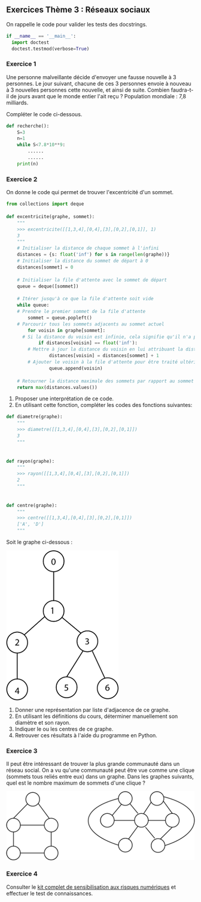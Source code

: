 ## Exercices Thème 3 : Réseaux sociaux

On rappelle le code pour valider les tests des docstrings.

```Python
if __name__ == '__main__':
  import doctest
  doctest.testmod(verbose=True)
```

### Exercice 1

Une personne malveillante décide d'envoyer une fausse nouvelle à 3 personnes. Le jour suivant, chacune de ces 3 personnes envoie à nouveau à 3 nouvelles personnes cette nouvelle, et ainsi de suite. Combien faudra-t-il de jours avant que le monde entier l'ait reçu ?
Population mondiale : 7,8 milliards.

Compléter le code ci-dessous.

```Python
def recherche():
    S=3
    n=1
    while S<7.8*10**9:
        ......
        ......
    print(n)
```

### Exercice 2

On donne le code qui permet de trouver l'excentricité d'un sommet.

```Python
from collections import deque

def excentricite(graphe, sommet):
    """
    >>> excentricite([[1,3,4],[0,4],[3],[0,2],[0,1]], 1)
    3
    """
    # Initialiser la distance de chaque sommet à l'infini
    distances = {s: float('inf') for s in range(len(graphe))}
    # Initialiser la distance du sommet de départ à 0
    distances[sommet] = 0

    # Initialiser la file d'attente avec le sommet de départ
    queue = deque([sommet])

    # Itérer jusqu'à ce que la file d'attente soit vide
    while queue:
    # Prendre le premier sommet de la file d'attente
        sommet = queue.popleft()
    # Parcourir tous les sommets adjacents au sommet actuel
        for voisin in graphe[sommet]:
      # Si la distance du voisin est infinie, cela signifie qu'il n'a pas encore été visité
            if distances[voisin] == float('inf'):
        # Mettre à jour la distance du voisin en lui attribuant la distance du sommet actuel + 1
                distances[voisin] = distances[sommet] + 1
        # Ajouter le voisin à la file d'attente pour être traité ultérieurement
                queue.append(voisin)

    # Retourner la distance maximale des sommets par rapport au sommet de départ
    return max(distances.values())
```

1. Proposer une interprétation de ce code.
2. En utilisant cette fonction, compléter les codes des fonctions suivantes:

```Python
def diametre(graphe):
    """
    >>> diametre([[1,3,4],[0,4],[3],[0,2],[0,1]])
    3
    """
    

def rayon(graphe):
    """
    >>> rayon([[1,3,4],[0,4],[3],[0,2],[0,1]])
    2
    """


def centre(graphe):
    """
    >>> centre([[1,3,4],[0,4],[3],[0,2],[0,1]])
    ['A', 'D']
    """

```

Soit le graphe ci-dessous :

<img height="400px" src="Assets/graphe.png">

1. Donner une représentation par liste d'adjacence de ce graphe.
2. En utilisant les définitions du cours, déterminer manuellement son diamètre et son rayon.
3. Indiquer le ou les centres de ce graphe.
4. Retrouver ces résultats à l'aide du programme en Python.

### Exercice 3

Il peut être intéressant de trouver la plus grande communauté dans un réseau social. On a vu qu'une communauté peut être vue comme une clique (sommets tous reliés entre eux) dans un graphe. Dans les graphes suivants, quel est le nombre maximum de sommets d'une clique ?

<img src="Assets/cliques.png">

### Exercice 4

Consulter le [kit complet de sensibilisation aux risques numériques](Assets/kit_complet_de_sensibilisation.pdf) et effectuer le test de connaissances.
